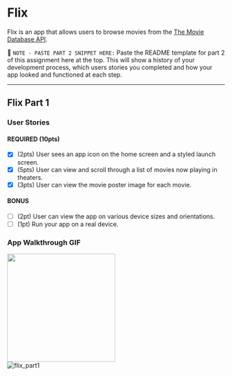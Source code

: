 # Flix

Flix is an app that allows users to browse movies from the [The Movie Database API](http://docs.themoviedb.apiary.io/#).

📝 `NOTE - PASTE PART 2 SNIPPET HERE:` Paste the README template for part 2 of this assignment here at the top. This will show a history of your development process, which users stories you completed and how your app looked and functioned at each step.

---

## Flix Part 1

### User Stories
#### REQUIRED (10pts)
- [x] (2pts) User sees an app icon on the home screen and a styled launch screen.
- [x] (5pts) User can view and scroll through a list of movies now playing in theaters.
- [x] (3pts) User can view the movie poster image for each movie.

#### BONUS
- [ ] (2pt) User can view the app on various device sizes and orientations.
- [ ] (1pt) Run your app on a real device.

### App Walkthrough GIF
<img src="[https://media.giphy.com/media/dWL80wsoFq1dVyaRyh/giphy.gif](https://media0.giphy.com/media/dWL80wsoFq1dVyaRyh/giphy.gif)" width=250><br>
![flix_part1](https://user-images.githubusercontent.com/107683345/190029765-a1a36a89-f50c-4d47-9c36-9ba2234053ab.gif)
